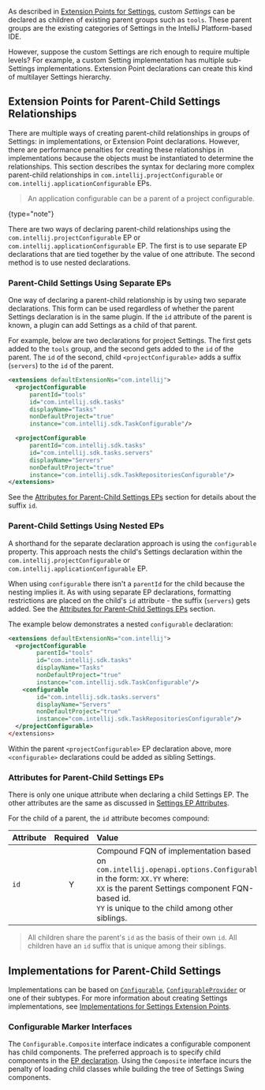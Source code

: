 [//]: # (title: Custom Settings Groups)

<!-- Copyright 2000-2022 JetBrains s.r.o. and other contributors. Use of this source code is governed by the Apache 2.0 license that can be found in the LICENSE file. -->

As described in [Extension Points for Settings](settings_guide.md#extension-points-for-settings), custom _Settings_ can be declared as children of existing parent groups such as `tools`.
These parent groups are the existing categories of Settings in the IntelliJ Platform-based IDE.

However, suppose the custom Settings are rich enough to require multiple levels?
For example, a custom Setting implementation has multiple sub-Settings implementations.
Extension Point declarations can create this kind of multilayer Settings hierarchy.

## Extension Points for Parent-Child Settings Relationships

There are multiple ways of creating parent-child relationships in groups of Settings: in implementations, or Extension Point declarations.
However, there are performance penalties for creating these relationships in implementations because the objects must be instantiated to determine the relationships.
This section describes the syntax for declaring more complex parent-child relationships in `com.intellij.projectConfigurable` or `com.intellij.applicationConfigurable` EPs.

> An application configurable can be a parent of a project configurable.
>
{type="note"}

There are two ways of declaring parent-child relationships using the `com.intellij.projectConfigurable` EP or `com.intellij.applicationConfigurable` EP.
The first is to use separate EP declarations that are tied together by the value of one attribute.
The second method is to use nested declarations.

### Parent-Child Settings Using Separate EPs

One way of declaring a parent-child relationship is by using two separate declarations.
This form can be used regardless of whether the parent Settings declaration is in the same plugin.
If the `id` attribute of the parent is known, a plugin can add Settings as a child of that parent.

For example, below are two declarations for project Settings.
The first gets added to the `tools` group, and the second gets added to the `id` of the parent.
The `id` of the second, child `<projectConfigurable>` adds a suffix (`servers`) to the `id` of the parent.

```xml
<extensions defaultExtensionNs="com.intellij">
  <projectConfigurable
      parentId="tools"
      id="com.intellij.sdk.tasks"
      displayName="Tasks"
      nonDefaultProject="true"
      instance="com.intellij.sdk.TaskConfigurable"/>

  <projectConfigurable
      parentId="com.intellij.sdk.tasks"
      id="com.intellij.sdk.tasks.servers"
      displayName="Servers"
      nonDefaultProject="true"
      instance="com.intellij.sdk.TaskRepositoriesConfigurable"/>
</extensions>
```

See the [Attributes for Parent-Child Settings EPs](#attributes-for-parent-child-settings-eps) section for details about the suffix `id`.

### Parent-Child Settings Using Nested EPs

A shorthand for the separate declaration approach is using the `configurable` property.
This approach nests the child's Settings declaration within the `com.intellij.projectConfigurable` or `com.intellij.applicationConfigurable` EP.

When using `configurable` there isn't a `parentId` for the child because the nesting implies it.
As with using separate EP declarations, formatting restrictions are placed on the child's `id` attribute - the suffix (`servers`) gets added.
See the [Attributes for Parent-Child Settings EPs](#attributes-for-parent-child-settings-eps) section.

The example below demonstrates a nested `configurable` declaration:

```xml
<extensions defaultExtensionNs="com.intellij">
  <projectConfigurable
        parentId="tools"
        id="com.intellij.sdk.tasks"
        displayName="Tasks"
        nonDefaultProject="true"
        instance="com.intellij.sdk.TaskConfigurable"/>
    <configurable
        id="com.intellij.sdk.tasks.servers"
        displayName="Servers"
        nonDefaultProject="true"
        instance="com.intellij.sdk.TaskRepositoriesConfigurable"/>
  </projectConfigurable>
</extensions>
```

Within the parent `<projectConfigurable>` EP declaration above, more `<configurable>` declarations could be added as sibling Settings.

### Attributes for Parent-Child Settings EPs

There is only one unique attribute when declaring a child Settings EP.
The other attributes are the same as discussed in [Settings EP Attributes](settings_guide.md#settings-declaration-attributes).

For the child of a parent, the `id` attribute becomes compound:

| Attribute | Required | Value                                                                                                                                                                                                                         |
|:----------|:--------:|:------------------------------------------------------------------------------------------------------------------------------------------------------------------------------------------------------------------------------|
| `id`      |    Y     | Compound FQN of implementation based on `com.intellij.openapi.options.Configurable` in the form: `XX.YY` where:<br/>`XX` is the parent Settings component FQN-based id.<br/>`YY` is unique to the child among other siblings. |

> All children share the parent's `id` as the basis of their own `id`.
> All children have an `id` suffix that is unique among their siblings.
>

## Implementations for Parent-Child Settings

Implementations can be based on [`Configurable`](%gh-ic%/platform/ide-core/src/com/intellij/openapi/options/Configurable.java), [`ConfigurableProvider`](%gh-ic%/platform/ide-core/src/com/intellij/openapi/options/ConfigurableProvider.java) or one of their subtypes.
For more information about creating Settings implementations, see [Implementations for Settings Extension Points](settings_guide.md#implementations-for-settings-extension-points).

### Configurable Marker Interfaces

The `Configurable.Composite` interface indicates a configurable component has child components.
The preferred approach is to specify child components in the [EP declaration](#extension-points-for-parent-child-settings-relationships).
Using the `Composite` interface incurs the penalty of loading child classes while building the tree of Settings Swing components.
